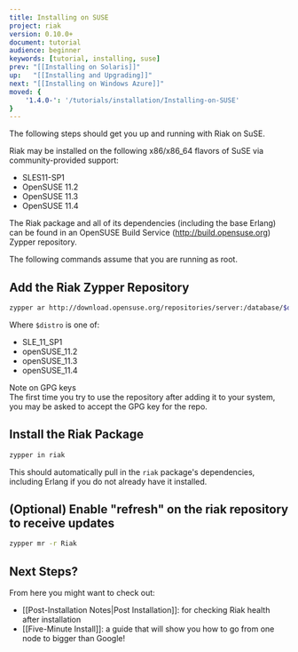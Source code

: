 ```yaml
---
title: Installing on SUSE
project: riak
version: 0.10.0+
document: tutorial
audience: beginner
keywords: [tutorial, installing, suse]
prev: "[[Installing on Solaris]]"
up:   "[[Installing and Upgrading]]"
next: "[[Installing on Windows Azure]]"
moved: {
    '1.4.0-': '/tutorials/installation/Installing-on-SUSE'
}
---
```


The following steps should get you up and running with Riak on SuSE.

Riak may be installed on the following x86/x86_64 flavors of SuSE via
community-provided support:

* SLES11-SP1
* OpenSUSE 11.2
* OpenSUSE 11.3
* OpenSUSE 11.4

The Riak package and all of its dependencies (including the base
Erlang) can be found in an OpenSUSE Build Service
(http://build.opensuse.org) Zypper repository.

The following commands assume that you are running as root.

## Add the Riak Zypper Repository

```bash
zypper ar http://download.opensuse.org/repositories/server:/database/$distro Riak
```

Where `$distro` is one of:

* SLE_11_SP1
* openSUSE_11.2
* openSUSE_11.3
* openSUSE_11.4

<div class="note">
<div class="title">Note on GPG keys</div>
The first time you try to use the repository after adding it to your
system, you may be asked to accept the GPG key for the repo.
</div>

## Install the Riak Package

```bash
zypper in riak
```

This should automatically pull in the `riak` package's dependencies,
including Erlang if you do not already have it installed.

## (Optional) Enable "refresh" on the riak repository to receive updates

```bash
zypper mr -r Riak
```

## Next Steps?

From here you might want to check out:

* [[Post-Installation Notes|Post Installation]]: for checking Riak
  health after installation
* [[Five-Minute Install]]: a guide that will show you how to go from one
  node to bigger than Google!
